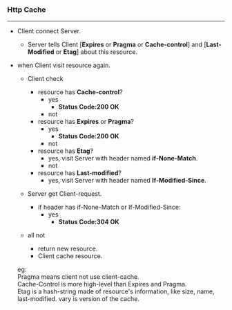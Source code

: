 ### Http Cache
---
* Client connect Server.
    * Server tells Client [**Expires** or **Pragma** or **Cache-control**] and [**Last-Modified** or **Etag**] about this resource.   
* when Client visit resource again.
    * Client check 
        * resource has **Cache-control**?
            * yes 
                * **Status Code:200 OK**
            * not 
        * resource has **Expires** or **Pragma**?
            * yes
                * **Status Code:200 OK**
            * not
        * resource has **Etag**?
            * yes, visit Server with header named **if-None-Match**.
            * not
        * resource has **Last-modified**?
            * yes, visit Server with header named **If-Modified-Since**.

    * Server get Client-request.
        * if header has if-None-Match or If-Modified-Since:
            * yes
                * **Status Code:304 OK**
    * all not
        * return new resource.
        * Client cache resource.

    eg:  
    Pragma means client not use client-cache.  
    Cache-Control is more high-level than Expires and Pragma.  
    Etag is a hash-string made of resource's information, like size, name, last-modified.
    vary is version of the cache.